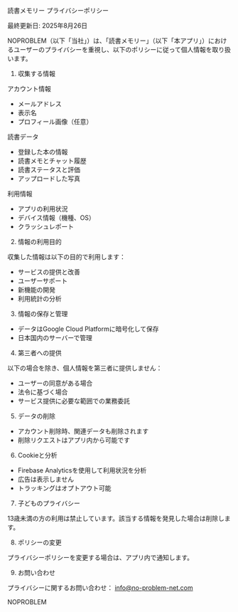 読書メモリー プライバシーポリシー

最終更新日: 2025年8月26日

NOPROBLEM（以下「当社」）は、「読書メモリー」（以下「本アプリ」）におけるユーザーのプライバシーを重視し、以下のポリシーに従って個人情報を取り扱います。

1. 収集する情報

アカウント情報
- メールアドレス
- 表示名
- プロフィール画像（任意）

読書データ
- 登録した本の情報
- 読書メモとチャット履歴
- 読書ステータスと評価
- アップロードした写真

利用情報
- アプリの利用状況
- デバイス情報（機種、OS）
- クラッシュレポート

2. 情報の利用目的

収集した情報は以下の目的で利用します：
- サービスの提供と改善
- ユーザーサポート
- 新機能の開発
- 利用統計の分析

3. 情報の保存と管理

- データはGoogle Cloud Platformに暗号化して保存
- 日本国内のサーバーで管理

4. 第三者への提供

以下の場合を除き、個人情報を第三者に提供しません：
- ユーザーの同意がある場合
- 法令に基づく場合
- サービス提供に必要な範囲での業務委託

5. データの削除

- アカウント削除時、関連データも削除されます
- 削除リクエストはアプリ内から可能です

6. Cookieと分析

- Firebase Analyticsを使用して利用状況を分析
- 広告は表示しません
- トラッキングはオプトアウト可能

7. 子どものプライバシー

13歳未満の方の利用は禁止しています。該当する情報を発見した場合は削除します。

8. ポリシーの変更

プライバシーポリシーを変更する場合は、アプリ内で通知します。

9. お問い合わせ

プライバシーに関するお問い合わせ：
info@no-problem-net.com

NOPROBLEM